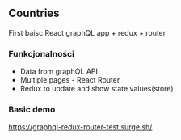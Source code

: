 ## Countries

First baisc React graphQL app + redux + router

### Funkcjonalności

- Data from graphQL API
- Multiple pages - React Router
- Redux to update and show state values(store)

### Basic demo

https://graphql-redux-router-test.surge.sh/
